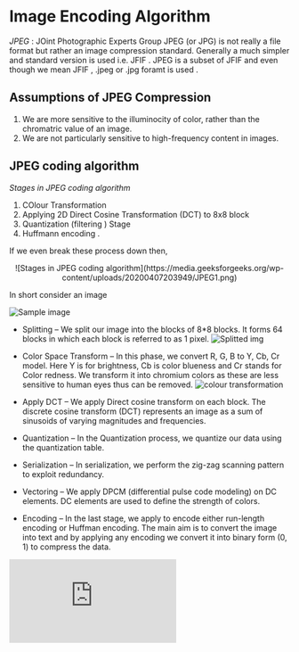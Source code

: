 # Image Encoding Algorithm
			
*JPEG* : JOint Photographic Experts Group 
JPEG (or JPG) is not really a file format but rather an image compression standard. 
Generally a much simpler and standard version is used i.e. JFIF . JPEG is a subset of JFIF and even though we mean JFIF , .jpeg or .jpg foramt is used .

## Assumptions of JPEG Compression

1. We are more sensitive to the illuminocity of color, rather than the chromatric value of an image.	
2. We are not particularly sensitive to high-frequency content in images.	

## JPEG coding algorithm 

*Stages in JPEG coding algorithm*
1. COlour Transformation 
2. Applying 2D Direct Cosine Transformation (DCT) to 8x8 block 
3. Quantization (filtering ) Stage 
4. Huffmann encoding .

If we even break these process down then,
<p align="center">
	![Stages in JPEG coding algorithm](https://media.geeksforgeeks.org/wp-content/uploads/20200407203949/JPEG1.png)
	</p>
In short consider an image 




![Sample image](https://github.com/hrsshhhh/image-processing-fpga/blob/master/Hardik/imgs/Original-img.png)





- Splitting – 
    We split our image into the blocks of 8*8 blocks. It forms 64 blocks in which each block is referred to as 1 pixel.
    ![Splitted img](https://github.com/hrsshhhh/image-processing-fpga/blob/master/Hardik/imgs/After-splitting.png) 

     
- Color Space Transform – 
    In this phase, we convert R, G, B to Y, Cb, Cr model. Here Y is for brightness, Cb is color blueness and Cr stands for Color redness. We transform it into chromium colors as these are less sensitive to human eyes thus can be removed. 
    ![colour transformation](https://github.com/hrsshhhh/image-processing-fpga/blob/master/Hardik/imgs/Colour-conversion.png)
     
- Apply DCT – 
    We apply Direct cosine transform on each block. The discrete cosine transform (DCT) represents an image as a sum of sinusoids of varying magnitudes and frequencies. 
	
     
- Quantization – 
    In the Quantization process, we quantize our data using the quantization table. 
	
     
-  Serialization – 
    In serialization, we perform the zig-zag scanning pattern to exploit redundancy. 
	
     
-  Vectoring – 
    We apply DPCM (differential pulse code modeling) on DC elements. DC elements are used to define the strength of colors. 

     
-  Encoding – 
    In the last stage, we apply to encode either run-length encoding or Huffman encoding. The main aim is to convert the image into text and by applying any encoding we convert it into binary form (0, 1) to compress the data. 



![Example](https://followtutorials.com/2014/02/discrete-cosine-transform-and-jpeg-compression-image-processing.html)
   


